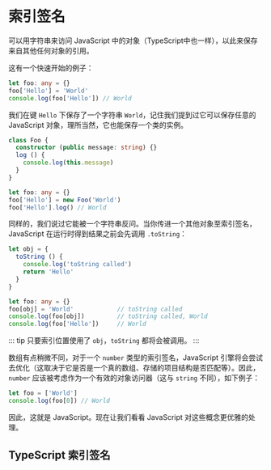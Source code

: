 # 索引签名

可以用字符串来访问 JavaScript 中的对象（TypeScript中也一样），以此来保存来自其他任何对象的引用。

这有一个快速开始的例子：

```ts
let foo: any = {}
foo['Hello'] = 'World'
console.log(foo['Hello']) // World
```

我们在键 `Hello` 下保存了一个字符串 `World`，记住我们提到过它可以保存任意的 JavaScript 对象，理所当然，它也能保存一个类的实例。

```ts
class Foo {
  constructor (public message: string) {}
  log () {
    console.log(this.message)
  }
}

let foo: any = {}
foo['Hello'] = new Foo('World')
foo['Hello'].log() // World
```

同样的，我们说过它能被一个字符串反问。当你传进一个其他对象至索引签名，JavaScript 在运行时得到结果之前会先调用 `.toString`：

```ts
let obj = {
  toString () {
    console.log('toString called')
    return 'Hello'
  }
}

let foo: any = {}
foo[obj] = 'World'            // toString called
console.log(foo[obj])         // toString called, World
console.log(foo['Hello'])     // World
```

::: tip
只要索引位置使用了 `obj`，`toString` 都将会被调用。
:::

数组有点稍微不同，对于一个 `number` 类型的索引签名，JavaScript 引擎将会尝试去优化（这取决于它是否是一个真的数组、存储的项目结构是否匹配等）。因此，`number` 应该被考虑作为一个有效的对象访问器（这与 `string` 不同），如下例子：

```ts
let foo = ['World']
console.log(foo[0]) // World
```

因此，这就是 JavaScript。现在让我们看看 JavaScript 对这些概念更优雅的处理。

## TypeScript 索引签名

